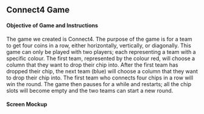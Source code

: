 ## Connect4 Game

#### Objective of Game and Instructions

The game we created is Connect4. The purpose of the game is for a team to get four coins in a row, either horizontally, vertically, or diagonally. This game can only be played with two players; each representing a team with a specific colour. The first team, represented by the colour red, will choose a column that they want to drop their chip into. After the first team has dropped their chip, the next team (blue) will choose a column that they want to drop their chip into. The first team who connects four chips in a row will win the round. The game then pauses for a while and restarts; all the chip slots will become empty and the two teams can start a new round. 


#### Screen Mockup


